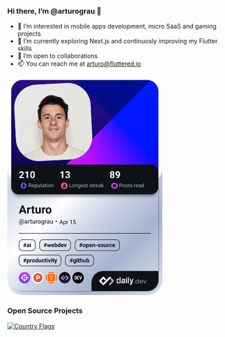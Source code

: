 ### Hi there, I’m @arturograu 👋
- 👀 I’m interested in mobile apps development, micro SaaS and gaming projects
- 🌱 I’m currently exploring Next.js and continuosly improving my Flutter skills
- 💞️ I’m open to collaborations
- 📫 You can reach me at arturo@fluttered.io

<a href="https://app.daily.dev/arturograu"><img src="./devcard.png" width="356" alt="Arturo's Dev Card"/></a>

### Open Source Projects
[![Country Flags](https://github-readme-stats.vercel.app/api/pin/?username=arturograu&repo=country_flags)](https://github.com/arturograu/country_flags)
